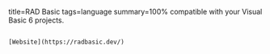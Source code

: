 title=RAD Basic
tags=language
summary=100% compatible with your Visual Basic 6 projects.
~~~~~~

[Website](https://radbasic.dev/)
